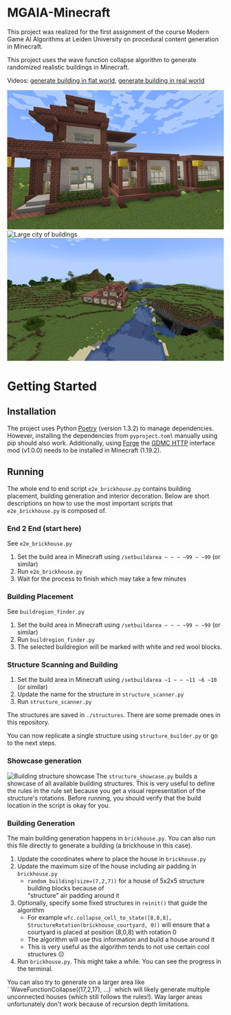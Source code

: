 # MGAIA-Minecraft
This project was realized for the first assignment of the course Modern Game AI Algorithms at Leiden University on procedural content generation in Minecraft.

This project uses the wave function collapse algorithm to generate randomized realistic buildings in Minecraft.

Videos: [generate building in flat world](https://cloud.fachschaften.org/s/iHzxSNXsZpsr46Z), [generate building in real world](https://cloud.fachschaften.org/s/c5NKyaDjYeLwEer)

![Close up of some building structures](docs/images/structures/building-structures-close-up.png)
![Large city of buildings](docs/images/buildings/large-city.png)
![Medium-sized building in real world](docs/images/end2end/generated_medium_building.png)



# Getting Started
## Installation

The project uses Python [Poetry](https://python-poetry.org/) (version 1.3.2) to manage dependencies. However, installing the dependencies from `pyproject.toml` manually using pip should also work.
Additionally, using [Forge](https://files.minecraftforge.net/net/minecraftforge/forge/index_1.19.2.html) the [GDMC HTTP](https://github.com/Niels-NTG/gdmc_http_interface) interface mod (v1.0.0) needs to be installed in Minecraft (1.19.2).


## Running

The whole end to end script `e2e_brickhouse.py` contains building placement, building generation and interior decoration.
Below are short descriptions on how to use the most important scripts 
that `e2e_brickhouse.py` is composed of.


### End 2 End (start here)
See `e2e_brickhouse.py`

1. Set the build area in Minecraft using `/setbuildarea ~ ~ ~ ~99 ~ ~99` (or similar)
2. Run `e2e_brickhouse.py`
3. Wait for the process to finish which may take a few minutes

### Building Placement
See `buildregion_finder.py`

1. Set the build area in Minecraft using `/setbuildarea ~ ~ ~ ~99 ~ ~99` (or similar)
2. Run `buildregion_finder.py`
3. The selected buildregion will be marked with white and red wool blocks.

### Structure Scanning and Building

1. Set the build area in Minecraft using `/setbuildarea ~1 ~ ~ ~11 ~6 ~10` (or similar)
2. Update the name for the structure in `structure_scanner.py`
3. Run `structure_scanner.py`

The structures are saved in `./structures`. There are some premade ones in this repository.

You can now replicate a single structure using `structure_builder.py` or go to the next steps.

### Showcase generation
![Building structure showcase](docs/images/structures/strucutre_showcase.png)
The `structure_showcase.py` builds a showcase of all available building structures. This is very useful to define the rules in the rule set 
because you get a visual representation of the structure's rotations.
Before running, you should verify that the build location in the script is okay for you.

### Building Generation

The main building generation happens in `brickhouse.py`. 
You can also run this file directly to generate a building (a brickhouse in this case).

1. Update the coordinates where to place the house in `brickhouse.py`
2. Update the maximum size of the house including air padding in `brickhouse.py`
    - `random_building(size=(7,2,7))` for a house of
    5x2x5 structure building blocks because of  
    "structure" air padding around it
3. Optionally, specify some fixed structures in `reinit()` that guide the algorithm
    - For example `wfc.collapse_cell_to_state([8,0,8], StructureRotation(brickhouse_courtyard, 0))` will ensure that a courtyard is placed at position (8,0,8) with rotation 0
    - The algorithm will use this information and build a house around it
    - This is very useful as the algorithm tends to not use certain cool structures ☹️
4. Run `brickhouse.py`. This might take a while. You can see the progress in the terminal.

You can also try to generate on a larger area like ``WaveFunctionCollapse((17,2,17), ...)`
which will likely generate multiple unconnected houses (which still follows the rules!). 
Way larger areas unfortunately don't work because of recursion depth limitations. 


